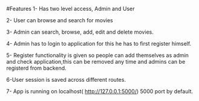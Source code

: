 #Features
1- Has two level access, Admin and User

2- User can browse and search for movies

3- Admin can search, browse, add, edit and delete movies.

4- Admin has to login to application for this he has to first register himself.

5- Register functionality is given so people can add themselves as admin and check application,this can be removed any time and admins can be registerd from backend.

6-User session is saved across different routes.

7- App is running on localhost( http://127.0.0.1:5000/) 5000 port by default.